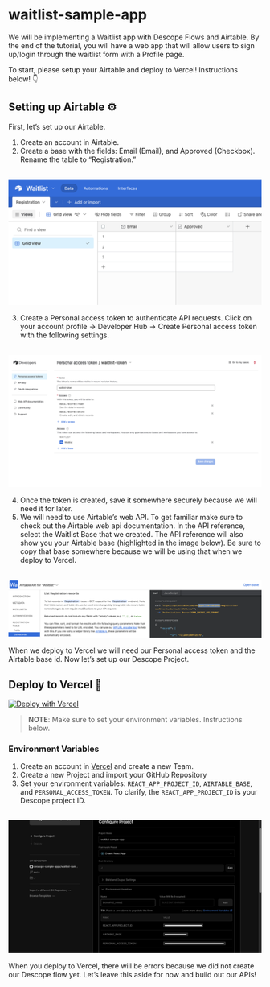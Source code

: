 # waitlist-sample-app

We will be implementing a Waitlist app with Descope Flows and Airtable. By the end of the tutorial, you will have a web app that will allow users to sign up/login through the waitlist form with a Profile page. 

To start, please setup your Airtable and deploy to Vercel! Instructions below! 👇

## Setting up Airtable ⚙️

First, let’s set up our Airtable. 
1. Create an account in Airtable. 
2. Create a base with the fields: Email (Email), and Approved (Checkbox). Rename the table to “Registration.” 

<br />

<img src="./readme-assets/airtable.png"/> 

<br />

3. Create a Personal access token to authenticate API requests. Click on your account profile → Developer Hub → Create Personal access token with the following settings.

<br />

<img src="./readme-assets/personal_access_token.png"/>

<br />

4. Once the token is created, save it somewhere securely because we will need it for later. 
5. We will need to use Airtable’s web API. To get familiar make sure to check out the Airtable web api documentation. In the API reference, select the Waitlist Base that we created. The API reference will also show you your Airtable base (highlighted in the image below). Be sure to copy that base somewhere because we will be using that when we deploy to Vercel. 

<br />

<img src="./readme-assets/airtable_base.png"/>

<br />

When we deploy to Vercel we will need our Personal access token and the Airtable base id. 
Now let’s set up our Descope Project. 

## Deploy to Vercel 🚀

[![Deploy with Vercel](https://vercel.com/button)](https://vercel.com/new/clone?repository-url=https%3A%2F%2Fgithub.com%2Fdescope-sample-apps%2Fwaitlist-sample-app&env=REACT_APP_PROJECT_ID,AIRTABLE_BASE,PERSONAL_ACCESS_TOKEN)

> **NOTE**: Make sure to set your environment variables. Instructions below.  

### Environment Variables

1. Create an account in [Vercel](https://vercel.com/) and create a new Team.
2. Create a new Project and import your GitHub Repository
3. Set your environment variables: ```REACT_APP_PROJECT_ID```, ```AIRTABLE_BASE```, and ```PERSONAL_ACCESS_TOKEN```. To clarify, the ```REACT_APP_PROJECT_ID``` is your Descope project ID. 

<br />

<img src="./readme-assets/vercel_env.png"/>

<br />

When you deploy to Vercel, there will be errors because we did not create our Descope flow yet. Let’s leave this aside for now and build out our APIs!


